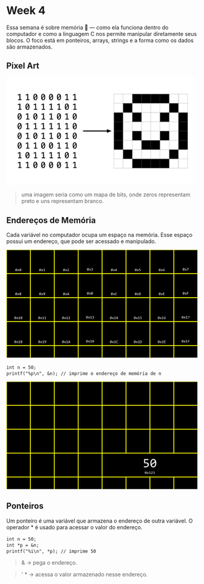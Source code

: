 # Week 4

Essa semana é sobre memória 🧠 — como ela funciona dentro do computador e como a linguagem C nos permite manipular diretamente seus blocos. O foco está em ponteiros, arrays, strings e a forma como os dados são armazenados.

Pixel Art
--- 
![alt text](image.png)

> uma imagem seria como um mapa de bits, onde zeros representam preto e uns representam branco.

Endereços de Memória
--- 

Cada variável no computador ocupa um espaço na memória. Esse espaço possui um endereço, que pode ser acessado e manipulado.

![alt text](image-1.png)

```
int n = 50;
printf("%p\n", &n); // imprime o endereço de memória de n
```

![alt text](image-2.png)

Ponteiros
---

Um ponteiro é uma variável que armazena o endereço de outra variável.
O operador * é usado para acessar o valor do endereço.

```
int n = 50;
int *p = &n;
printf("%i\n", *p); // imprime 50
```

> & → pega o endereço.

> ' * → acessa o valor armazenado nesse endereço.